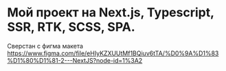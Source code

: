 # Мой проект на Next.js, Typescript, SSR, RTK, SCSS, SPA.  
Сверстан с фигма макета https://www.figma.com/file/eHIyKZXUUtMf1BQiuv6tTA/%D0%9A%D1%83%D1%80%D1%81-2---NextJS?node-id=1%3A2 